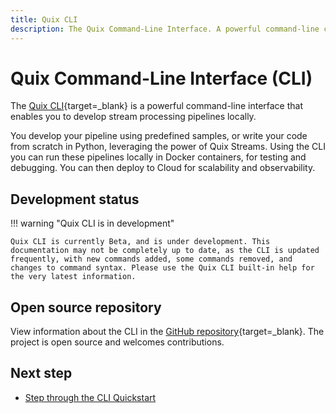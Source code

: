 ```yaml
---
title: Quix CLI
description: The Quix Command-Line Interface. A powerful command-line companion for developing locally, and deploying to local brokers, hosted brokers, or Quix Cloud.
---
```


# Quix Command-Line Interface (CLI)

The [Quix CLI](https://github.com/quixio/quix-cli){target=_blank} is a powerful command-line interface that enables you to develop stream processing pipelines locally. 

You develop your pipeline using predefined samples, or write your code from scratch in Python, leveraging the power of Quix Streams. Using the CLI you can run these pipelines locally in Docker containers, for testing and debugging. You can then deploy to Cloud for scalability and observability.

## Development status

!!! warning "Quix CLI is in development"

    Quix CLI is currently Beta, and is under development. This documentation may not be completely up to date, as the CLI is updated frequently, with new commands added, some commands removed, and changes to command syntax. Please use the Quix CLI built-in help for the very latest information.

## Open source repository

View information about the CLI in the [GitHub repository](https://github.com/quixio/quix-cli){target=_blank}. The project is open source and welcomes contributions.

## Next step

* [Step through the CLI Quickstart](./cli-quickstart.md)
